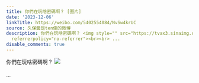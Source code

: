 ```yaml
---
title: 你們在玩啥密碼啊？ [图片]
date: '2023-12-06'
linkTitle: https://weibo.com/5402554084/NvSw4krUC
source: 久保醬是ten使的微博
description: 你們在玩啥密碼啊？ <img style="" src="https://tvax3.sinaimg.cn/large/005TCz76gy1hkk478bhjij30ku0cj766.jpg"
  referrerpolicy="no-referrer"><br><br> ...
disable_comments: true
---
```

你們在玩啥密碼啊？ <img style="" src="https://tvax3.sinaimg.cn/large/005TCz76gy1hkk478bhjij30ku0cj766.jpg" referrerpolicy="no-referrer"><br><br> ...